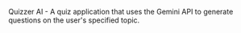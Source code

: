 Quizzer AI - A quiz application that uses the Gemini API to generate questions on the user's specified topic.